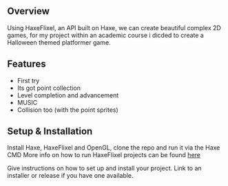 ## Overview
Using HaxeFlixel, an API built on Haxe, we can create beautiful complex 2D games, for my project within an academic course i dicded to create a Halloween themed platformer game.

## Features
- First try 
- Its got point collection
- Level completion and advancement 
- MUSIC
- Collision too (with the point sprites)


## Setup & Installation
Install Haxe, HaxeFlixel and OpenGL,
clone the repo and run it via the Haxe CMD
More info on how to run HaxeFlixel projects can be found [here](https://haxeflixel.com/documentation/)

Give instructions on how to set up and install your project.
Link to an installer or release if you have one available.

